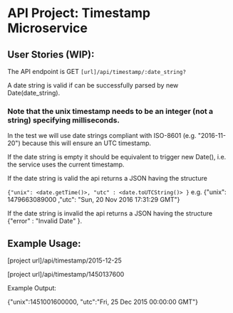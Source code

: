# API Project: Timestamp Microservice

## User Stories (WIP):

The API endpoint is GET ```[url]/api/timestamp/:date_string?```

A date string is valid if can be successfully parsed by new Date(date_string).

### Note that the unix timestamp needs to be an integer (not a string) specifying milliseconds.
In the test we will use date strings compliant with ISO-8601 (e.g. "2016-11-20") because this will ensure an UTC timestamp.

If the date string is empty it should be equivalent to trigger new Date(), i.e. the service uses the current timestamp.

If the date string is valid the api returns a JSON having the structure

```{"unix": <date.getTime()>, "utc" : <date.toUTCString()> }```
e.g. {"unix": 1479663089000 ,"utc": "Sun, 20 Nov 2016 17:31:29 GMT"}

If the date string is invalid the api returns a JSON having the structure 
{"error" : "Invalid Date" }.


## Example Usage:

[project url]/api/timestamp/2015-12-25

[project url]/api/timestamp/1450137600

Example Output:

{"unix":1451001600000, "utc":"Fri, 25 Dec 2015 00:00:00 GMT"}

